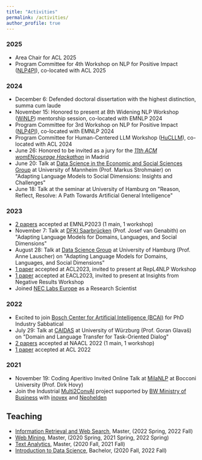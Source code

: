 ```yaml
---
title: "Activities"
permalink: /activities/
author_profile: true
---
```


### 2025
* Area Chair for ACL 2025
* Program Committee for 4th Workshop on NLP for Positive Impact (<a href="https://sites.google.com/view/nlp4positiveimpact">NLP4PI</a>), co-located with ACL 2025


### 2024
* December 6: Defended doctoral dissertation with the highest distinction, summa cum laude
* November 15: Honored to present at 8th Widening NLP Workshop (<a href="https://www.winlp.org/winlp-2024-workshop/">WiNLP</a>) mentorship session, co-located with EMNLP 2024
* Program Committee for 3rd Workshop on NLP for Positive Impact (<a href="https://sites.google.com/view/nlp4positiveimpact">NLP4PI</a>), co-located with EMNLP 2024 
* Program Committee for Human-Centered LLM Workshop (<a href="https://hucllm-workshop.github.io/">HuCLLM</a>), co-located with ACL 2024
* June 26: Honored to be invited as a jury for the <a href="https://womencourage.acm.org/2024/hackathon/"><i>11th ACM womENcourage Hackathon</i></a> in Madrid
* June 20: Talk at <a href="https://www.bwl.uni-mannheim.de/en/information-systems/chairs/prof-dr-strohmaier/">Data Science in the Economic and Social Sciences Group</a> at University of Mannheim (Prof. Markus Strohmaier) on "Adapting Language Models to Social Dimensions: Insights and Challenges"
* June 18: Talk at the seminar at University of Hamburg on "Reason, Reflect, Resolve: A Path Towards Artificial General Intelligence"

### 2023
* <a href="https://chiachienhung.github.io/publications/">2 papers</a> accepted at EMNLP2023 (1 main, 1 workshop)
* November 7: Talk at <a href="https://www.dfki.de/web/forschung/forschungsbereiche/sprachtechnologie-und-multilingualitaet">DFKI Saarbrücken</a> (Prof. Josef van Genabith) on "Adapting Language Models for Domains, Languages, and Social Dimensions"
* August 28: Talk at <a href="https://www.bwl.uni-hamburg.de/en/ds.html">Data Science Group</a> at University of Hamburg (Prof. Anne Lauscher) on "Adapting Language Models for Domains, Languages, and Social Dimensions"
* <a href="https://chiachienhung.github.io/publications/">1 paper</a> accepted at ACL2023, invited to present at RepL4NLP Workshop
* <a href="https://chiachienhung.github.io/publications/">1 paper</a> accepted at EACL2023, invited to present at Insights from Negative Results Workshop
* Joined <a href="https://neclab.eu/research-groups/human-centric-ai">NEC Labs Europe</a> as a Research Scientist

### 2022
* Excited to join <a href="https://www.bosch-ai.com/">Bosch Center for Artificial Intelligence (BCAI)</a> for PhD Industry Sabbatical
* July 29: Talk at <a href="https://www.bwl.uni-hamburg.de/en/ds.html">CAIDAS</a> at University of Würzburg (Prof. Goran Glavaš) on "Domain and Language Transfer for Task-Oriented Dialog"
* <a href="https://chiachienhung.github.io/publications/">2 papers</a> accepted at NAACL 2022 (1 main, 1 workshop)
* <a href="https://chiachienhung.github.io/publications/">1 paper</a> accepted at ACL 2022


### 2021
* November 19: Coding Aperitivo Invited Online Talk at <a href="https://milanlproc.github.io/">MilaNLP</a> at Bocconi University (Prof. Dirk Hovy)
* Join the Industrial <a href="https://sites.google.com/inovex.de/multi2conv/en">Multi2ConvAI</a> project supported by [BW Ministry of Business](https://wm.baden-wuerttemberg.de/de/startseite/) with [inovex](https://www.inovex.de/de/) and [Neohelden](https://neohelden.com/)



## Teaching
* [Information Retrieval and Web Search](https://www.uni-mannheim.de/dws/teaching/course-details/courses-for-master-candidates/ie-663-information-retrieval-and-web-search/), Master, (2022 Spring, 2022 Fall)
* [Web Mining](https://www.uni-mannheim.de/dws/teaching/course-details/courses-for-master-candidates/ie-671-web-mining/), Master, (2020 Spring, 2021 Spring, 2022 Spring)
* [Text Analytics](https://www.uni-mannheim.de/dws/teaching/course-details/courses-for-master-candidates/ie-661-text-analytics/), Master, (2020 Fall, 2021 Fall)
* [Introduction to Data Science](https://www.uni-mannheim.de/dws/teaching/course-details/courses-for-bachelor-candidates/), Bachelor, (2020 Fall, 2022 Fall)

